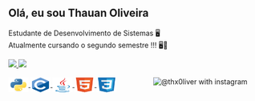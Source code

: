 ## Olá, eu sou Thauan Oliveira
Estudante de Desenvolvimento de Sistemas 🖥️<br>
Atualmente cursando o segundo semestre !!! 🖥️📖


<div align="left">
  <a href="https://github.com/thauanoliveiraa">
  <img height="200em" src="https://github-readme-stats.vercel.app/api?username=thauanoliveiraa&show_icons=true&theme=dracula&include_all_commits=true&count_private=true"/>
  <img height="200em" src="https://github-readme-stats.vercel.app/api/top-langs/?username=thauanoliveiraa&layout=compact&langs_count=7&theme=dracula"/>
</div>
  
<div style="display: inline_block"><br>
    <img align="center" alt="Th-Python" height="30" width="40" src="https://raw.githubusercontent.com/devicons/devicon/master/icons/python/python-original.svg">
    <img align="center" alt="Th-C" height="30" width="40" src="https://raw.githubusercontent.com/devicons/devicon/master/icons/c/c-original.svg">
    <img align="center" alt="Th-CSS" height="30" width="40" src="https://raw.githubusercontent.com/devicons/devicon/master/icons/java/java-original.svg">
    <img align="center" alt="Th-HTML" height="30" width="40" src="https://raw.githubusercontent.com/devicons/devicon/master/icons/html5/html5-original.svg">
    <img align="center" alt="Th-CSS" height="30" width="40" src="https://raw.githubusercontent.com/devicons/devicon/master/icons/css3/css3-original.svg">
    <!--<img align="right" alt="@thx0liver with instagram" height="100" width="400" style="border-radius:100px;"
    src="https://i.gifer.com/Lx4U.gif"> -->
    <img align="right" alt="@thx0liver with instagram" src="https://c.tenor.com/xpH2ERD2tkkAAAAM/madara-madara-uchiha.gif" width="215" height="215" />
</div
 
